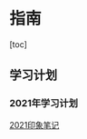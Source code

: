 # 指南

[toc]

## 学习计划

### 2021年学习计划

[2021印象笔记](https://app.yinxiang.com/shard/s24/nl/6616351/f3f34ac8-c89c-4e2e-b5da-7165de12219f/)

























